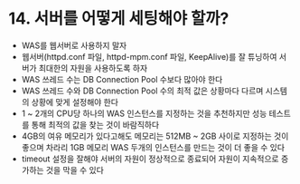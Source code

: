 # 14. 서버를 어떻게 세팅해야 할까?
- WAS를 웹서버로 사용하지 말자
- 웹서버(httpd.conf 파일, httpd-mpm.conf 파일, KeepAlive)를 잘 튜닝하여 서버가 최대한의 자원을 사용하도록 하자
- WAS 쓰레드 수는 DB Connection Pool 수보다 많아야 한다
- WAS 쓰레드 수와 DB Connection Pool 수의 최적 값은 상황마다 다르며 시스템의 상황에 맞게 설정해야 한다
- 1 ~ 2개의 CPU당 하나의 WAS 인스턴스를 지정하는 것을 추천하지만 성능 테스트를 통해 최적의 값을 찾는 것이 바람직하다
- 4GB의 여유 메모리가 있다고해도 메모리는 512MB ~ 2GB 사이로 지정하는 것이 좋으며 차라리 1GB 메모리 WAS 두개의 인스턴스를 만드는 것이 더 좋을 수 있다
- timeout 설정을 잘해야 서버의 자원이 정상적으로 종료되어 자원이 지속적으로 증가하는 것을 막을 수 있다
